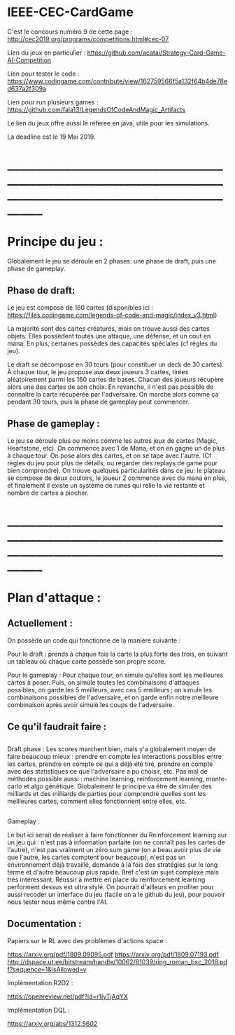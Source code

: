 # IEEE-CEC-CardGame

C'est le concours numéro 9 de cette page : http://cec2019.org/programs/competitions.html#cec-07 

Lien du jeux en particulier : https://github.com/acatai/Strategy-Card-Game-AI-Competition

Lien pour tester le code : https://www.codingame.com/contribute/view/162759566f5a132f64b4de78ed637a2f309a

Lien pour run plusieurs games : https://github.com/fala13/LegendsOfCodeAndMagic_Artifacts

Le lien du jeux offre aussi le referee en java, utile pour les simulations. 

La deadline est le 19 Mai 2019. 

# _____________________________________________________________________________________________________________________

# Principe du jeu : 

Globalement le jeu se déroule en 2 phases: une phase de draft, puis une phase de gameplay. 

## Phase de draft: 

Le jeu est composé de 160 cartes (disponibles ici : https://files.codingame.com/legends-of-code-and-magic/index_v3.html) 

La majorité sont des cartes créatures, mais on trouve aussi des cartes objets. Elles possèdent toutes une attaque, une défense, et un cout en mana. En plus, certaines possèdes des capacités spéciales (cf règles du jeu). 

Le draft se décompose en 30 tours (pour constituer un deck de 30 cartes). À chaque tour, le jeu propose aux deux joueurs 3 cartes, tirées aléatoirement parmi les 160 cartes de bases. Chacun des joueurs récupère alors une des cartes de son choix. En revanche, il n'est pas possible de connaître la carte récupérée par l'adversaire. 
On marche alors comme ça pendant 30 tours, puis la phase de gameplay peut commencer. 

## Phase de gameplay : 

Le jeu se déroule plus ou moins comme les autres jeux de cartes (Magic, Heartstone, etc). On commence avec 1 de Mana, et on en gagne un de plus à chaque tour. On pose alors des cartes, et on se tape avec l'autre. (Cf règles du jeu pour plus de détails, ou regarder des replays de game pour bien comprendre). On trouve quelques particularités dans ce jeu: le plateau se compose de deux couloirs, le joueur 2 commence avec du mana en plus, et finalement il existe un système de runes qui relie la vie restante et nombre de cartes à piocher. 

# _____________________________________________________________________________________________________________________

# Plan d'attaque : 

## Actuellement : 

On possède un code qui fonctionne de la manière suivante : 

Pour le draft : prends à chaque fois la carte la plus forte des trois, en suivant un tableau où chaque carte possède son propre score. 

Pour le gameplay : Pour chaque tour, on simule qu'elles sont les meilleures cartes à poser. Puis, on simule toutes les combinaisons d'attaques possibles, on garde les 5 meilleurs, avec ces 5 meilleurs ; on simule les combinaisons possibles de l'adversaire, et on garde enfin notre meilleure combinaison après avoir simulé les coups de l'adversaire. 

## Ce qu'il faudrait faire : 

##

Draft phase : Les scores marchent bien, mais y'a globalement moyen de faire beaucoup mieux : prendre en compte les interactions possibles entre les cartes, prendre en compte ce qui a déjà été tiré, prendre en compte avec des statistiques ce que l'adversaire a pu choisir, etc. Pas mal de méthodes possible aussi : machine learning, reinforcement learning, monte-carlo et algo génétique. Globalement le principe va être de simuler des milliards et des milliards de parties pour comprendre quelles sont les meilleures cartes, comment elles fonctionnent entre elles, etc. 

## 

Gameplay : 

Le but ici serait de réaliser à faire fonctionner du Reinforcement learning sur un jeu qui : n'est pas à information parfaite (on ne connaît pas les cartes de l'autre), n'est pas vraiment un zéro sum game (on a beau avoir plus de vie que l'autre, les cartes comptent pour beaucoup), n'est pas un environnement déjà travaillé, demande à la fois des stratégies sur le long terme et d'autre beaucoup plus rapide. Bref c'est un sujet complexe mais très intéressant. Réussir à mettre en place du reinforcement learning performent dessus est ultra stylé. 
On pourrait d'ailleurs en profiter pour aussi recoder un interface du jeu (facile on a le github du jeu), pour pouvoir nous tester nous même contre l'AI.

## Documentation : 

Papiers sur le RL avec des problèmes d'actions space : 

https://arxiv.org/pdf/1809.09095.pdf
https://arxiv.org/pdf/1809.07193.pdf
http://dspace.ut.ee/bitstream/handle/10062/61039/ring_roman_bsc_2018.pdf?sequence=1&isAllowed=y

Implémentation R2D2 : 

https://openreview.net/pdf?id=r1lyTjAqYX

Implémentation DQL : 

https://arxiv.org/abs/1312.5602




